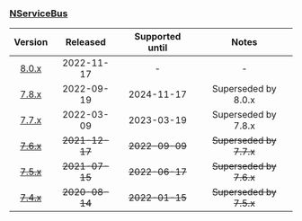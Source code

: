 ### [NServiceBus](/nuget/NServiceBus)

| Version   | Released       | Supported until   | Notes                             |
|:---------:|:--------------:|:-----------------:|:---------------------------------:|
| [8.0.x](https://www.nuget.org/packages/NServiceBus/8.0.1) | 2022-11-17     | -                 | -                                 |
| [7.8.x](https://www.nuget.org/packages/NServiceBus/7.8.1) | 2022-09-19     | 2024-11-17        | Superseded by 8.0.x               |
| [7.7.x](https://www.nuget.org/packages/NServiceBus/7.7.5) | 2022-03-09     | 2023-03-19        | Superseded by 7.8.x               |
| [~~7.6.x~~](https://www.nuget.org/packages/NServiceBus/7.6.3) | ~~2021-12-17~~ | ~~2022-09-09~~    | ~~Superseded by 7.7.x~~           |
| [~~7.5.x~~](https://www.nuget.org/packages/NServiceBus/7.5.2) | ~~2021-07-15~~ | ~~2022-06-17~~    | ~~Superseded by 7.6.x~~           |
| [~~7.4.x~~](https://www.nuget.org/packages/NServiceBus/7.4.7) | ~~2020-08-14~~ | ~~2022-01-15~~    | ~~Superseded by 7.5.x~~           |

